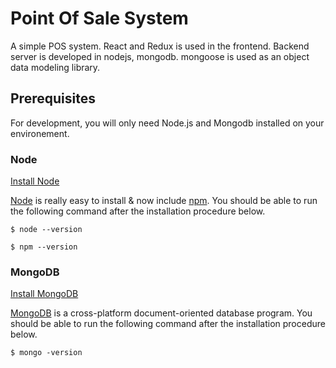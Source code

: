 # Point Of Sale System

A simple POS system. React and Redux is used in the frontend. Backend server is developed in nodejs, mongodb. mongoose is used as an object data modeling library.

## Prerequisites

For development, you will only need Node.js and Mongodb installed on your environement.

### Node

[Install Node](https://docs.npmjs.com/downloading-and-installing-node-js-and-npm)

[Node](http://nodejs.org/) is really easy to install & now include [npm](https://npmjs.org/).
You should be able to run the following command after the installation procedure
below.

```
$ node --version
```
```
$ npm --version
```

### MongoDB

[Install MongoDB](https://docs.mongodb.com/manual/administration/install-community/)

[MongoDB](https://www.mongodb.com/) is a cross-platform document-oriented database program.
You should be able to run the following command after the installation procedure
below.

	$ mongo -version


